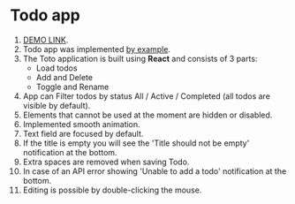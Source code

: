 # Todo app
1. [DEMO LINK](https://dariafesiun.github.io/todo_app/).
2. Todo app was implemented [by example](https://mate-academy.github.io/react_todo-app-with-api/).
3. The Toto application is built using **React** and consists of 3 parts:
   - Load todos
   - Add and Delete
   - Toggle and Rename
4. App can Filter todos by status All / Active / Completed (all todos are visible by default).
5. Elements that cannot be used at the moment are hidden or disabled.
6. Implemented smooth animation.
7. Text field are focused by default.
8. If the title is empty you will see the 'Title should not be empty' notification at the bottom.
9. Extra spaces are removed when saving Todo.
10. In case of an API error showing 'Unable to add a todo' notification at the bottom.
11. Editing is possible by double-clicking the mouse.
